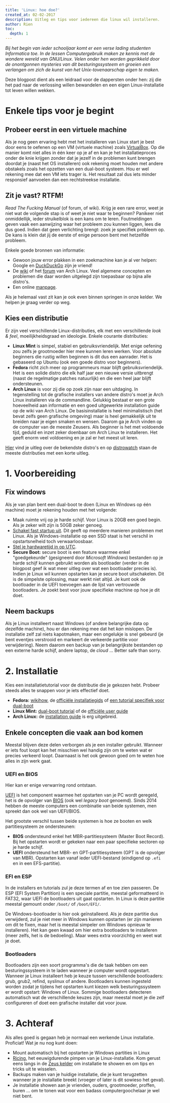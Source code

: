 ```yaml
---
title: 'Linux: hoe doe?'
created_at: 02-02-2017
description: Uitleg en tips voor iedereen die linux wil installeren.
author: Rien
toc:
  depth: 1
---
```


_Bij het begin van ieder schooljaar komt er een verse lading studenten Informatica toe. In de lessen Computergebruik maken ze kennis met de wondere wereld van GNU/Linux. Velen onder hen worden geprikkeld door de onontgonnen mysteries van dit besturingssysteem en groeien een verlangen om zich de kunst van het Unix-tovenaarschap eigen te maken._

Deze blogpost dient als een leidraad voor de dappersten onder hen: zij die het pad naar de verlossing willen bewandelen en een eigen Linux-installatie tot leven willen wekken.

# Enkele tips voor je begint

## Probeer eerst in een virtuele machine
Als je nog geen ervaring hebt met het installeren van Linux start je best door eens te oefenen op een VM (virtuele machine) zoals [VirtualBox](https://www.virtualbox.org/). Op die manier komt niet alles in één keer op je af en kan je het installatieproces onder de knie krijgen zonder dat je jezelf in de problemen kunt brengen doordat je (naast het OS installeren) ook rekening moet houden met andere obstakels zoals het opzetten van een dual-boot systeem. Hou er wel rekening mee dat een VM iets trager is. Het resultaat zal dus iets minder responsief aanvoelen dan een rechtstreekse installatie.

## Zit je vast? RTFM!

_Read The Fucking Manual_ (of forum, of wiki). Krijg je een rare error, weet je niet wat de volgende stap is of weet je niet waar te beginnen? Panikeer niet onmiddellijk, ieder struikelblok is een kans om te leren. Foutmeldingen geven vaak een aanwijzing waar het probleem zou kunnen liggen, lees die dus goed. Indien dat geen verlichting brengt: zoek je specifiek probleem op. De kans is klein dat jij de eerste of enige persoon bent met hetzelfde probleem.

Enkele goede bronnen van informatie:

- Gewoon jouw error plakken in een zoekmachine kan je al ver helpen: Google en [DuckDuckGo](https://duckduckgo.org) zijn je vriend!
- De [wiki](https://wiki.archlinux.org/) of het [forum](https://bbs.archlinux.org/) van Arch Linux. Veel algemene concepten en problemen die daar worden uitgelegd zijn toepasbaar op bijna alle distro's.
- Een online [manpage](http://man.he.net/).

Als je helemaal vast zit kan je ook even binnen springen in onze kelder. We helpen je graag verder op weg.

## Kies een distributie

Er zijn veel verschillende Linux-distributies, elk met een verschillende _look & feel_, moeilijkheidsgraad en ideologie. Enkele courante distributies:

- **Linux Mint** is simpel, stabiel en gebruiksvriendelijk. Met enige oefening zou zelfs je grootmoeder hier mee kunnen leren werken. Voor absolute beginners die rustig willen beginnen is dit dus een aanrader. Het is gebaseerd op Ubuntu (ook een goede distro voor beginners).
- **Fedora** richt zich meer op programmeurs maar blijft gebruiksvriendelijk. Het is een solide distro die elk half jaar een nieuwe versie uitbrengt (naast de regelmatige patches natuurlijk) en die een heel jaar blijft ondersteunen.
- **Arch Linux** is voor zij die op zoek zijn naar een uitdaging. In tegenstelling tot de grafische installers van andere distro's moet je Arch Linux installeren via de commandline. Gelukkig bestaat er een grote hoeveelheid aan informatie en een goed uitgewerkte installation guide op de wiki van Arch Linux. De basisinstallatie is heel minimalistisch (het bevat zelfs geen grafische omgeving) maar is heel gemakkelijk uit te breiden naar je eigen smaken en wensen. Daarom ga je Arch vinden op de computer van de meeste Zeusers. Als beginner is het met voldoende tijd, geduld en inzet zeker doenbaar om Arch Linux te installeren. Het geeft enorm veel voldoening en je zal er het meest uit leren.

[Hier](https://linuxjourney.com/lesson/linux-history#) vind je uitleg over de bekendste distro's en op [distrowatch](https://distrowatch.com/) staan de meeste distributies met een korte uitleg.

# 1\. Voorbereiding

## Fix windows

Als je van plan bent een dual-boot te doen (Linux en Windows op één machine) moet je rekening houden met het volgende:

- Maak ruimte vrij op je harde schijf. Voor Linux is 20GB een goed begin. Als je zeker wilt zijn is 50GB zeker genoeg.
- [Schakel fast startup uit](https://www.tenforums.com/tutorials/4189-fast-startup-turn-off-windows-10-a.html). Dit geeft op meerdere manieren problemen met Linux. Als je Windows-installatie op een SSD staat is het verschil in opstartsnelheid toch verwaarloosbaar.
- [Stel je hardwaretijd in op UTC](https://wiki.archlinux.org/index.php/time#UTC_in_Windows).
- **Secure Boot:** secure boot is een feature waarmee enkel "goedgekeurde" (gesigneerd door _Microsoft Windows_) bestanden op je harde schijf kunnen gebruikt worden als bootloader (verder in de blogpost geef ik wat meer uitleg over wat een bootloader precies is). Indien je Linux wil kunnen opstarten kan je secure boot uitschakelen. Dit is de simpelste oplossing, maar werkt niet altijd. Je kunt ook de bootloader in de UEFI toevoegen aan de lijst van vertrouwde bootloaders. Je zoekt best voor jouw specifieke machine op hoe je dit doet.

## Neem backups

Als je Linux installeert naast Windows (of andere belangrijke data op dezelfde machine), hou er dan rekening mee dat het _kan_ mislopen. De installatie zelf zal niets kapotmaken, maar een ongelukje is snel gebeurd (je bent eventjes verstrooid en markeert de verkeerde partitie voor verwijdering). Neem daarom een backup van je belangrijkste bestanden op een externe harde schijf, andere laptop, de _cloud_ ... Better safe than sorry.

# 2\. Installatie

Kies een installatietutorial voor de distributie die je gekozen hebt. Probeer steeds alles te snappen voor je iets effectief doet.

- **Fedora:** [wikihow](http://www.wikihow.com/Install-Fedora), de [officiële installatiegids](https://docs.fedoraproject.org/en-US/Fedora/25/html/Installation_Guide/chap-introduction.html) of [een tutorial specifiek voor dual-boot](http://linuxbsdos.com/2016/12/01/dual-boot-fedora-25-windows-10-on-a-computer-with-uefi-firmware/)
- **Linux Mint:** [dual-boot tutorial](http://www.tecmint.com/install-linux-mint-18-alongside-windows-10-or-8-in-dual-boot-uefi-mode/) of de [officiële user guide](https://www.linuxmint.com/documentation/user-guide/Cinnamon/english_18.0.pdf)
- **Arch Linux:** de [installation guide](https://wiki.archlinux.org/index.php/installation_guide) is erg uitgebreid.

## Enkele concepten die vaak aan bod komen

Meestal blijven deze delen verborgen als je een installer gebruikt. Wanneer er iets fout loopt kan het misschien wel handig zijn om te weten wat er precies verkeerd loopt. Daarnaast is het ook gewoon goed om te weten hoe alles in zijn werk gaat.

### UEFI en BIOS

Hier kan er enige verwarring rond ontstaan.

[UEFI](https://en.wikipedia.org/wiki/Unified_Extensible_Firmware_Interface) is het component waarmee het opstarten van je PC wordt geregeld, het is de opvolger van [BIOS](https://en.wikipedia.org/wiki/BIOS) (ook wel _legacy boot_ genoemd). Sinds 2014 hebben de meeste computers een combinatie van beide systemen, men spreekt dan ook wel van UEFI/BIOS.

Het grootste verschil tussen beide systemen is hoe ze booten en welk partitiesysteem ze ondersteunen:

- **BIOS** ondersteund enkel het MBR-partitiesysteem (Master Boot Record). Bij het opstarten wordt er gekeken naar een paar specifieke sectoren op je harde schijf.
- **UEFI** ondersteund het MBR- en GPT-partitiesysteem (GPT is de opvolger van MBR). Opstarten kan vanaf ieder UEFI-bestand (eindigend op `.efi` en in een EFS-partitie).

### EFI en ESP

In de installers en tutorials zul je deze termen af en toe zien passeren. De ESP (EFI System Partition) is een speciale partitie, meestal geformatteerd in FAT32, waar UEFI de bootloaders uit gaat opstarten. In Linux is deze partitie meestal gemount onder `/boot/` of `/boot/EFI/`.

De Windows-bootloader is hier ook geïnstalleerd. Als je deze partitie dus verwijderd, zul je niet meer in Windows kunnen opstarten (er zijn manieren om dit te fixen, maar het is meestal simpeler om Windows opnieuw te installeren). Het kan geen kwaad om hier extra bootloaders te installeren (meer zelfs, het is de bedoeling). Maar wees extra voorzichtig en weet wat je doet.

### Bootloaders

Bootloaders zijn een soort programma's die de taak hebben om een besturingssysteem in te laden wanneer je computer wordt opgestart. Wanneer je Linux installeert heb je keuze tussen verschillende bootloaders: grub, grub2, refind, syslinux of andere. Bootloaders kunnen ingesteld worden zodat je tijdens het opstarten kunt kiezen welk besturingssysteem er wordt opstart: Windows of Linux. Sommige bootloaders detecteren automatisch wat de verschillende keuzes zijn, maar meestal moet je die zelf configureren of doet een grafische installer dat voor jouw.

# 3\. Achteraf

Als alles goed is gegaan heb je normaal een werkende Linux installatie. Proficiat! Wat je nu nog kunt doen:

- Mount automatisch bij het opstarten je Windows partities in Linux
- [Ricing](https://rizonrice.github.io/resources), het eeuwigdurende pimpen van je Linux-installatie. Kom gerust eens langs in de [Zeus kelder](https://zeus.ugent.be/about/) om installatie te showen en om tips en tricks uit te wisselen.
- Backups maken van je huidige installatie, die je kunt terugzetten wanneer je je installatie breekt (vroeger of later is dit sowieso het geval).
- Je installatie showen aan je vrienden, ouders, grootmoeder, proffen, buren ... om te tonen wat voor een badass computergoochelaar je wel niet bent.
